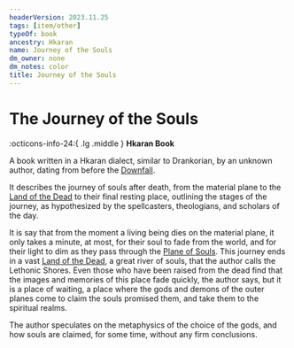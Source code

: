```yaml
---
headerVersion: 2023.11.25
tags: [item/other]
typeOf: book
ancestry: Hkaran
name: Journey of the Souls
dm_owner: none
dm_notes: color
title: Journey of the Souls
---
```

# The Journey of the Souls
:octicons-info-24:{ .lg .middle } **Hkaran Book**  

A book written in a Hkaran dialect, similar to Drankorian, by an unknown author, dating from before the [Downfall](<../../events/ancient/the-downfall.md>).

It describes the journey of souls after death, from the material plane to the [Land of the Dead](<../../cosmology/land-of-the-dead.md>) to their final resting place, outlining the stages of the journey, as hypothesized by the spellcasters, theologians, and scholars of the day. 

It is say that from the moment a living being dies on the material plane, it only takes a minute, at most, for their soul to fade from the world, and for their light to dim as they pass through the [Plane of Souls](<../../cosmology/plane-of-souls.md>). This journey ends in a vast [Land of the Dead](<../../cosmology/land-of-the-dead.md>), a great river of souls, that the author calls the Lethonic Shores. Even those who have been raised from the dead find that the images and memories of this place fade quickly, the author says, but it is a place of waiting, a place where the gods and demons of the outer planes come to claim the souls promised them, and take them to the spiritual realms. 

The author speculates on the metaphysics of the choice of the gods, and how souls are claimed, for some time, without any firm conclusions. 